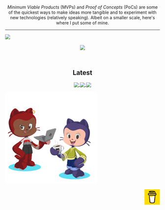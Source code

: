 <p align="center">
  <i>Minimum Viable Products</i> (MVPs) and <i>Proof of Concepts</i> (PoCs) are some of the quickest ways to make ideas more tangible and to experiment with new technologies (relatively speaking). Albeit on a smaller scale, here's where I put some of mine.
</p>
<p align="center">
  <hr />
  <a href="https://skillicons.dev">
    <img src="https://skillicons.dev/icons?i=vscode,idea,graphql,mysql,heroku,angular,azure,git,apollo,bootstrap,nodejs,react,docker,kubernetes,nestjs,gcp,express,netlify,jenkins,js,ts,nginx,jest,reactivex,sass,vue,webpack&perline=18" />
  </a>
</p>
<p align="center">
  <img align="center" src="https://github-readme-stats-peta-byte.vercel.app/api/top-langs/?username=peta-byte&theme=jolly&layout=compact" />
  </p>
<br />
<p>
  <h2 align="center">Latest</h2>
  <p align="center">
  <a href="https://github.com/peta-byte/write">
  <img align="center" src="https://github-readme-stats.vercel.app/api/pin/?username=peta-byte&repo=write&theme=jolly" />
  </a>
  <a href="https://github.com/peta-byte/loading-cards">
  <img align="center" src="https://github-readme-stats.vercel.app/api/pin/?username=peta-byte&repo=loading-cards&theme=jolly" />
  </a>
  <a href="https://github.com/peta-byte/ng-ionic-basics">
  <img align="center" src="https://github-readme-stats.vercel.app/api/pin/?username=peta-byte&repo=ng-ionic-basics&theme=jolly" />
  </a>
  <p> 
    <img height="300" src="https://github.com/peta-byte/peta-byte/blob/main/peta-octocats.png?raw=true" />
  </p>
   <p align="end">
    <a href="https://www.buymeacoffee.com/chepkorir">
      <img height="50" src="https://github.com/peta-byte/peta-byte/blob/main/bmc-logo-yellow.png?raw=true" />
    </a>
  </p>
  </p>
<br />
</p>

